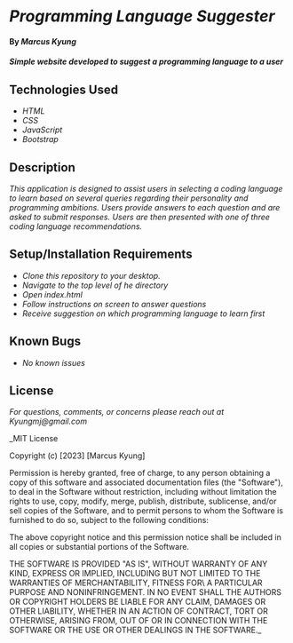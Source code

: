 # _Programming Language Suggester_

#### By _**Marcus Kyung**_

#### _Simple website developed to suggest a programming language to a user_

## Technologies Used

* _HTML_
* _CSS_
* _JavaScript_
* _Bootstrap_

## Description

_This application is designed to assist users in selecting a coding language to learn based on several queries regarding their personality and programming ambitions. Users provide answers to each question and are asked to submit responses. Users are then presented with one of three coding language recommendations._

## Setup/Installation Requirements

* _Clone this repository to your desktop._
* _Navigate to the top level of he directory_
* _Open index.html_
* _Follow instructions on screen to answer questions_
* _Receive suggestion on which programming language to learn first_

## Known Bugs

* _No known issues_

## License

_For questions, comments, or concerns please reach out at Kyungmj@gmail.com_

_MIT License

Copyright (c) [2023] [Marcus Kyung]

Permission is hereby granted, free of charge, to any person obtaining a copy of this software and associated documentation files (the "Software"), to deal
in the Software without restriction, including without limitation the rights to use, copy, modify, merge, publish, distribute, sublicense, and/or sell copies of the Software, and to permit persons to whom the Software is furnished to do so, subject to the following conditions: 

The above copyright notice and this permission notice shall be included in all copies or substantial portions of the Software.

THE SOFTWARE IS PROVIDED "AS IS", WITHOUT WARRANTY OF ANY KIND, EXPRESS OR IMPLIED, INCLUDING BUT NOT LIMITED TO THE WARRANTIES OF MERCHANTABILITY, FITNESS FOR\ A PARTICULAR PURPOSE AND NONINFRINGEMENT. IN NO EVENT SHALL THE AUTHORS OR COPYRIGHT HOLDERS BE LIABLE FOR ANY CLAIM, DAMAGES OR OTHER LIABILITY, WHETHER IN AN ACTION OF CONTRACT, TORT OR OTHERWISE, ARISING FROM, OUT OF OR IN CONNECTION WITH THE SOFTWARE OR THE USE OR OTHER DEALINGS IN THE SOFTWARE._